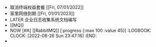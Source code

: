 - 取消终端权益套餐 [[Fri, 07/01/2022]]
- 家里网络到期 [[Fri, 01/01/2023]]
- LATER 企业日志收集系统文档编写
- [[MQ]]
- NOW [#A] [[RabbitMQ]]   [:progress {:max 100 :value 45}]
  :LOGBOOK:
  CLOCK: [2022-06-26 Sun 23:47:16]
  :END:
-